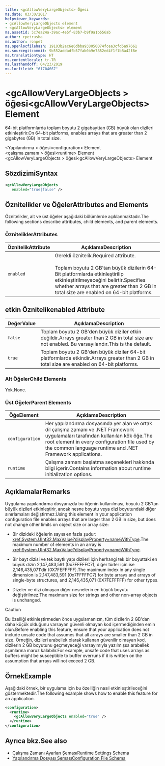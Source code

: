 ```yaml
---
title: <gcAllowVeryLargeObjects> Öğesi
ms.date: 03/30/2017
helpviewer_keywords:
- gcAllowVeryLargeObjects element
- <gcAllowVeryLargeObjects> element
ms.assetid: 5c7ea24a-39ac-4e5f-83b7-b9f9a1b556ab
author: rpetrusha
ms.author: ronpet
ms.openlocfilehash: 19103b2ac6e6dbba930050074fcea3cfd5a97661
ms.sourcegitcommit: 9b552addadfb57fab0b9e7852ed4f1f1b8a42f8e
ms.translationtype: HT
ms.contentlocale: tr-TR
ms.lasthandoff: 04/23/2019
ms.locfileid: "61704667"
---
```

# <a name="gcallowverylargeobjects-element"></a><span data-ttu-id="4ca4b-102">\<gcAllowVeryLargeObjects > öğesi</span><span class="sxs-lookup"><span data-stu-id="4ca4b-102">\<gcAllowVeryLargeObjects> Element</span></span>
<span data-ttu-id="4ca4b-103">64-bit platformlarda toplam boyutu 2 gigabayttan (GB) büyük olan dizileri etkinleştirir.</span><span class="sxs-lookup"><span data-stu-id="4ca4b-103">On 64-bit platforms, enables arrays that are greater than 2 gigabytes (GB) in total size.</span></span>  
  
 <span data-ttu-id="4ca4b-104">\<Yapılandırma > öğesi</span><span class="sxs-lookup"><span data-stu-id="4ca4b-104">\<configuration> Element</span></span>  
<span data-ttu-id="4ca4b-105">\<çalışma zamanı > öğesi</span><span class="sxs-lookup"><span data-stu-id="4ca4b-105">\<runtime> Element</span></span>  
<span data-ttu-id="4ca4b-106">\<gcAllowVeryLargeObjects > öğesi</span><span class="sxs-lookup"><span data-stu-id="4ca4b-106">\<gcAllowVeryLargeObjects> Element</span></span>  
  
## <a name="syntax"></a><span data-ttu-id="4ca4b-107">Sözdizimi</span><span class="sxs-lookup"><span data-stu-id="4ca4b-107">Syntax</span></span>  
  
```xml  
<gcAllowVeryLargeObjects    
   enabled="true|false" />  
```  
  
## <a name="attributes-and-elements"></a><span data-ttu-id="4ca4b-108">Öznitelikler ve Öğeler</span><span class="sxs-lookup"><span data-stu-id="4ca4b-108">Attributes and Elements</span></span>  
 <span data-ttu-id="4ca4b-109">Öznitelikler, alt ve üst öğeler aşağıdaki bölümlerde açıklanmaktadır.</span><span class="sxs-lookup"><span data-stu-id="4ca4b-109">The following sections describe attributes, child elements, and parent elements.</span></span>  
  
### <a name="attributes"></a><span data-ttu-id="4ca4b-110">Öznitelikler</span><span class="sxs-lookup"><span data-stu-id="4ca4b-110">Attributes</span></span>  
  
|<span data-ttu-id="4ca4b-111">Öznitelik</span><span class="sxs-lookup"><span data-stu-id="4ca4b-111">Attribute</span></span>|<span data-ttu-id="4ca4b-112">Açıklama</span><span class="sxs-lookup"><span data-stu-id="4ca4b-112">Description</span></span>|  
|---------------|-----------------|  
|`enabled`|<span data-ttu-id="4ca4b-113">Gerekli öznitelik.</span><span class="sxs-lookup"><span data-stu-id="4ca4b-113">Required attribute.</span></span><br /><br /> <span data-ttu-id="4ca4b-114">Toplam boyutu 2 GB'tan büyük dizilerin 64-Bit platformlarda etkinleştirilip etkinleştirilmeyeceğini belirtir.</span><span class="sxs-lookup"><span data-stu-id="4ca4b-114">Specifies whether arrays that are greater than 2 GB in total size are enabled on 64-bit platforms.</span></span>|  
  
## <a name="enabled-attribute"></a><span data-ttu-id="4ca4b-115">etkin Öznitelik</span><span class="sxs-lookup"><span data-stu-id="4ca4b-115">enabled Attribute</span></span>  
  
|<span data-ttu-id="4ca4b-116">Değer</span><span class="sxs-lookup"><span data-stu-id="4ca4b-116">Value</span></span>|<span data-ttu-id="4ca4b-117">Açıklama</span><span class="sxs-lookup"><span data-stu-id="4ca4b-117">Description</span></span>|  
|-----------|-----------------|  
|`false`|<span data-ttu-id="4ca4b-118">Toplam boyutu 2 GB'den büyük diziler etkin değildir.</span><span class="sxs-lookup"><span data-stu-id="4ca4b-118">Arrays greater than 2 GB in total size are not enabled.</span></span> <span data-ttu-id="4ca4b-119">Bu varsayılandır.</span><span class="sxs-lookup"><span data-stu-id="4ca4b-119">This is the default.</span></span>|  
|`true`|<span data-ttu-id="4ca4b-120">Toplam boyutu 2 GB'den büyük diziler 64-bit platformlarda etkindir.</span><span class="sxs-lookup"><span data-stu-id="4ca4b-120">Arrays greater than 2 GB in total size are enabled on 64-bit platforms.</span></span>|  
  
### <a name="child-elements"></a><span data-ttu-id="4ca4b-121">Alt Öğeler</span><span class="sxs-lookup"><span data-stu-id="4ca4b-121">Child Elements</span></span>  
 <span data-ttu-id="4ca4b-122">Yok.</span><span class="sxs-lookup"><span data-stu-id="4ca4b-122">None.</span></span>  
  
### <a name="parent-elements"></a><span data-ttu-id="4ca4b-123">Üst Öğeler</span><span class="sxs-lookup"><span data-stu-id="4ca4b-123">Parent Elements</span></span>  
  
|<span data-ttu-id="4ca4b-124">Öğe</span><span class="sxs-lookup"><span data-stu-id="4ca4b-124">Element</span></span>|<span data-ttu-id="4ca4b-125">Açıklama</span><span class="sxs-lookup"><span data-stu-id="4ca4b-125">Description</span></span>|  
|-------------|-----------------|  
|`configuration`|<span data-ttu-id="4ca4b-126">Her yapılandırma dosyasında yer alan ve ortak dil çalışma zamanı ve .NET Framework uygulamaları tarafından kullanılan kök öğe.</span><span class="sxs-lookup"><span data-stu-id="4ca4b-126">The root element in every configuration file used by the common language runtime and .NET Framework applications.</span></span>|  
|`runtime`|<span data-ttu-id="4ca4b-127">Çalışma zamanı başlatma seçenekleri hakkında bilgi içerir.</span><span class="sxs-lookup"><span data-stu-id="4ca4b-127">Contains information about runtime initialization options.</span></span>|  
  
## <a name="remarks"></a><span data-ttu-id="4ca4b-128">Açıklamalar</span><span class="sxs-lookup"><span data-stu-id="4ca4b-128">Remarks</span></span>  
 <span data-ttu-id="4ca4b-129">Uygulama yapılandırma dosyanızda bu öğenin kullanılması, boyutu 2 GB'tan büyük dizileri etkinleştirir, ancak nesne boyutu veya dizi boyutundaki diğer sınırlamaları değiştirmez:</span><span class="sxs-lookup"><span data-stu-id="4ca4b-129">Using this element in your application configuration file enables arrays that are larger than 2 GB in size, but does not change other limits on object size or array size:</span></span>  
  
- <span data-ttu-id="4ca4b-130">Bir dizideki öğelerin sayısı en fazla şudur: <xref:System.UInt32.MaxValue?displayProperty=nameWithType>.</span><span class="sxs-lookup"><span data-stu-id="4ca4b-130">The maximum number of elements in an array is <xref:System.UInt32.MaxValue?displayProperty=nameWithType>.</span></span>  
  
- <span data-ttu-id="4ca4b-131">Bir bayt dizisi ve tek baytlı yapı dizileri için herhangi tek bir boyuttaki en büyük dizin 2,147,483,591 (0x7FFFFFC7), diğer türler için ise 2,146,435,071'dir (0X7FEFFFFF).</span><span class="sxs-lookup"><span data-stu-id="4ca4b-131">The maximum index in any single dimension is 2,147,483,591 (0x7FFFFFC7) for byte arrays and arrays of single-byte structures, and 2,146,435,071 (0X7FEFFFFF) for other types.</span></span>  
  
- <span data-ttu-id="4ca4b-132">Dizeler ve dizi olmayan diğer nesnelerin en büyük boyutu değiştirilmez.</span><span class="sxs-lookup"><span data-stu-id="4ca4b-132">The maximum size for strings and other non-array objects is unchanged.</span></span>  
  
> [!CAUTION]
>  <span data-ttu-id="4ca4b-133">Bu özelliği etkinleştirmeden önce uygulamanızın, tüm dizilerin 2 GB'dan daha küçük olduğunu varsayan güvenli olmayan kod içermediğinden emin olun.</span><span class="sxs-lookup"><span data-stu-id="4ca4b-133">Before enabling this feature, ensure that your application does not include unsafe code that assumes that all arrays are smaller than 2 GB in size.</span></span> <span data-ttu-id="4ca4b-134">Örneğin, dizileri arabellek olarak kullanan güvenilir olmayan kod, dizilerin 2 GB boyutunu geçmeyeceği varsayımıyla yazılmışsa arabellek aşımlarına maruz kalabilir.</span><span class="sxs-lookup"><span data-stu-id="4ca4b-134">For example, unsafe code that uses arrays as buffers might be susceptible to buffer overruns if it is written on the assumption that arrays will not exceed 2 GB.</span></span>  
  
## <a name="example"></a><span data-ttu-id="4ca4b-135">Örnek</span><span class="sxs-lookup"><span data-stu-id="4ca4b-135">Example</span></span>  
 <span data-ttu-id="4ca4b-136">Aşağıdaki örnek, bir uygulama için bu özelliğin nasıl etkinleştirileceğini göstermektedir.</span><span class="sxs-lookup"><span data-stu-id="4ca4b-136">The following example shows how to enable this feature for an application.</span></span>  
  
```xml  
<configuration>  
  <runtime>  
    <gcAllowVeryLargeObjects enabled="true" />  
  </runtime>  
</configuration>  
```  
  
## <a name="see-also"></a><span data-ttu-id="4ca4b-137">Ayrıca bkz.</span><span class="sxs-lookup"><span data-stu-id="4ca4b-137">See also</span></span>

- [<span data-ttu-id="4ca4b-138">Çalışma Zamanı Ayarları Şeması</span><span class="sxs-lookup"><span data-stu-id="4ca4b-138">Runtime Settings Schema</span></span>](../../../../../docs/framework/configure-apps/file-schema/runtime/index.md)
- [<span data-ttu-id="4ca4b-139">Yapılandırma Dosyası Şeması</span><span class="sxs-lookup"><span data-stu-id="4ca4b-139">Configuration File Schema</span></span>](../../../../../docs/framework/configure-apps/file-schema/index.md)
